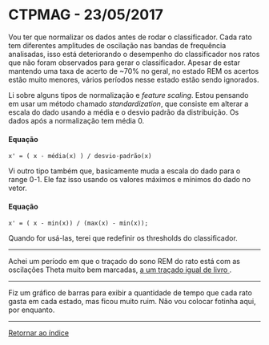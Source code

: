 # CTPMAG - 23/05/2017
 
Vou ter que normalizar os dados antes de rodar o classificador. Cada rato tem diferentes amplitudes de oscilação nas bandas de frequência analisadas, isso está deteriorando o desempenho do classificador nos ratos que não foram observados para gerar o classificador. Apesar de estar mantendo uma taxa de acerto de ~70% no geral, no estado REM os acertos estão muito menores, vários períodos nesse estado estão sendo ignorados.
 
Li sobre alguns tipos de normalização e *feature scaling*. Estou pensando em usar um método chamado *standardization*, que consiste em alterar a escala do dado usando a média e o desvio padrão da distribuição. Os dados após a normalização tem média 0.
 
#### Equação
 
`
x' = ( x - média(x) ) / desvio-padrão(x)
`
 
Vi outro tipo também que, basicamente muda a escala do dado para o range 0-1. Ele faz isso usando os valores máximos e mínimos do dado no vetor.
 
 
#### Equação
 
`
x' = ( x - min(x)) / (max(x) - min(x));
`
 
Quando for usá-las, terei que redefinir os thresholds do classificador.
 
****
 
Achei um período em que o traçado do sono REM do rato está com as oscilações Theta muito bem marcadas, [ a um traçado igual de livro ](imagens/rem-theta.png "oi").
 
****
 
Fiz um gráfico de barras para exibir a quantidade de tempo que cada rato gasta em cada estado, mas ficou muito ruim. Não vou colocar fotinha aqui, por enquanto.
 
****
 
[Retornar ao índice](https://github.com/vittorfp/Open-Lab-Book/blob/master/README.md "Oi")
 
